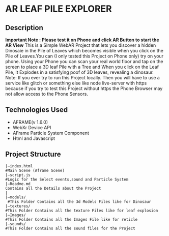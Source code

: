 # AR LEAF PILE EXPLORER

## Description

**Important Note : Please test it on Phone and click AR Button to start the AR View**
This is a Simple WebAR Project that lets you discover a hidden Dinosaie in the Pile of Leaves which becomes visible when you click on the Pile of Leaves.You can (I only tested this Project on Phone only) try on your phone. Using your Phone you can scan your real world floor and tap on the screen to place a 3D leaf Pile with a Tree and When you click on the Leaf Pile, It Explodes in a satisfying poof of 3D leaves, revealing a dinosaur.
Note: If you ever try to run this Project locally. Then you will have to use a service like glitch or something else like node live-server with https because if you try to test this Project without https the Phone Browser may not allow access to the Phone Sensors.

## Technologies Used
* AFRAME(v 1.6.0)
* WebXr Device API
* AFrame Particle System Component
* Html and Javascript

## Project Structure
```
|—index.html
#Main Scene (Aframe Scene)
|—script.js
#Logic for the Select events,sound and Particle System
|—Readme.md
Contains all the Details about the Project 
|
|—models/
 #This Folder Contains all the 3d Models Files like for Dinosaur
|—textures/
#This Folder Contains all the texture Files like for leaf explosion
|—Images/
#This Folder Contains all the Images File like for reticle
|—sounds/
#This Folder Contains all the sound files for the Project
```

